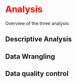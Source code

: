 # <font color="red">Analysis</font>

Overview of the three analysis:

## Descriptive Analysis


## Data Wrangling
## Data quality control

